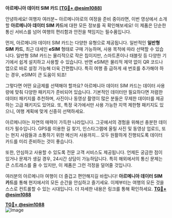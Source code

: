 **아르메니아 데이터 SIM 카드 [[TG💪+ @esim1088](https://t.me/s/esim1088)]**

안녕하세요! 여행자 여러분~ 아르메니아로의 여정을 준비 중이라면, 이번 영상에서 소개할 **아르메니아 데이터 SIM 카드**에 대한 모든 정보를 꼭 확인해보세요! 이 제품은 단순한 통신 서비스를 넘어 여행의 편리함과 안전을 책임지는 필수품입니다.

먼저, 아르메니아 데이터 SIM 카드는 다양한 유형으로 제공됩니다. 일반적인 **일반형 SIM 카드**, 최근 대세인 **eSIM** 형태로 구매 가능하며, 사용 목적에 따라 선택할 수 있습니다. 일반형 SIM 카드는 물리적으로 작은 칩이지만, 스마트폰이나 태블릿 등 다양한 기기에서 쉽게 설치하고 사용할 수 있습니다. 반면 eSIM은 물리적 제약 없이 QR 코드나 앱으로 바로 설정 가능해 더욱 간편합니다. 특히 여행 중 급하게 새 번호를 추가해야 하는 경우, eSIM이 큰 도움이 되죠!

그렇다면 어떤 요금제를 선택해야 할까요? 아르메니아 데이터 SIM 카드는 데이터 사용량에 맞춰 다양한 패키지가 준비되어 있습니다. 기본적인 데이터만 필요하다면 저렴한 데이터 패키지를 추천하며, 사진이나 동영상 촬영이 많은 분들은 무제한 데이터를 제공하는 고급 패키지도 있어요. 또, 특정 국가에서만 사용 가능한 지역 제한형 패키지도 있으니, 여행 계획에 맞게 신중히 선택하세요.

아르메니아는 자연의 매력이 가득한 나라입니다. 그곳에서의 경험을 위해선 충분한 데이터가 필수입니다. GPS를 이용한 길 찾기, 인스타그램에 올릴 사진 및 동영상 업로드, 또는 현지 사람들과 소통하기 위한 메신저 사용까지… 모두 원활하게 진행되도록 데이터 카드를 미리 준비하는 것이 좋습니다.

또한, 안심하고 사용할 수 있도록 전문 고객 서비스도 제공됩니다. 언제든 궁금한 점이 있거나 문제가 생길 경우, 24시간 상담이 가능하답니다. 특히 해외에서의 통신 문제는 큰 스트레스를 줄 수 있지만, 이 제품은 그런 걱정을 덜어줄 것입니다.

여러분의 아르메니아 여행이 더 즐겁고 편안해지길 바랍니다! **아르메니아 데이터 SIM 카드**를 통해 현지에서의 모든 순간을 안심하고 즐기세요. 이제부터는 여행의 모든 것을 스스로 컨트롤할 수 있는 시대입니다. 더 자세한 내용은 링크를 통해 확인하세요. **[TG💪+ @esim1088](https://t.me/s/esim1088)**

**[TG💪+ @esim1088](https://t.me/s/esim1088)**  
![Image](https://i.postimg.cc/Y0z9fWf4/image.png)